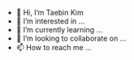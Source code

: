 - 👋 Hi, I’m Taebin Kim
- 👀 I’m interested in ...
- 🌱 I’m currently learning ...
- 💞️ I’m looking to collaborate on ...
- 📫 How to reach me ...

<!---
Rlaxoqls/Rlaxoqls is a ✨ special ✨ repository because its `README.md` (this file) appears on your GitHub profile.
You can click the Preview link to take a look at your changes.
--->

